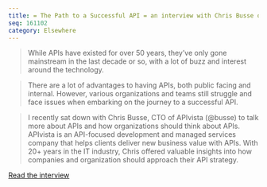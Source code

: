 ```yaml
---
title: = The Path to a Successful API = an interview with Chris Busse on SwaggerHub
seq: 161102
category: Elsewhere
---
```


> While APIs have existed for over 50 years, they’ve only gone mainstream in the last decade or so, with a lot of buzz and interest around the technology.

> There are a lot of advantages to having APIs, both public facing and internal. However, various organizations and teams still struggle and face issues when embarking on the journey to a successful API.

> I recently sat down with Chris Busse, CTO of APIvista (@busse) to talk more about APIs and how organizations should think about APIs. APIvista is an API-focused development and managed services company that helps clients deliver new business value with APIs. With 20+ years in the IT industry, Chris offered valuable insights into how companies and organization should approach their API strategy.

[Read the interview](https://swaggerhub.com/blog/api-strategy/building-a-successful-api/)